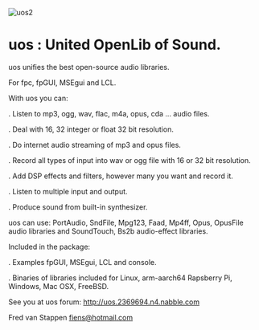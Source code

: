 ![uos2](https://user-images.githubusercontent.com/3421249/71642778-1fa59400-2cb1-11ea-953b-06658f3b986d.png)

# uos : United OpenLib of Sound.


uos unifies the best open-source audio libraries.

For fpc, fpGUI, MSEgui and LCL.

With uos you can:

. Listen to mp3, ogg, wav, flac, m4a, opus, cda ... audio files.

. Deal with 16, 32 integer or float 32 bit resolution.

. Do internet audio streaming of mp3 and opus files.

. Record all types of input into wav or ogg file with 16 or 32 bit resolution.

. Add DSP effects and filters, however many you want and record it.

. Listen to multiple input and output.

. Produce sound from built-in synthesizer.

uos can use: PortAudio, SndFile, Mpg123, Faad, Mp4ff, Opus, OpusFile
audio libraries and SoundTouch, Bs2b audio-effect libraries.

Included in the package:

. Examples fpGUI, MSEgui, LCL and console.

. Binaries of libraries included for Linux, arm-aarch64 Rapsberry Pi, Windows, Mac OSX,
FreeBSD.

See you at uos forum: http://uos.2369694.n4.nabble.com

Fred van Stappen fiens@hotmail.com

